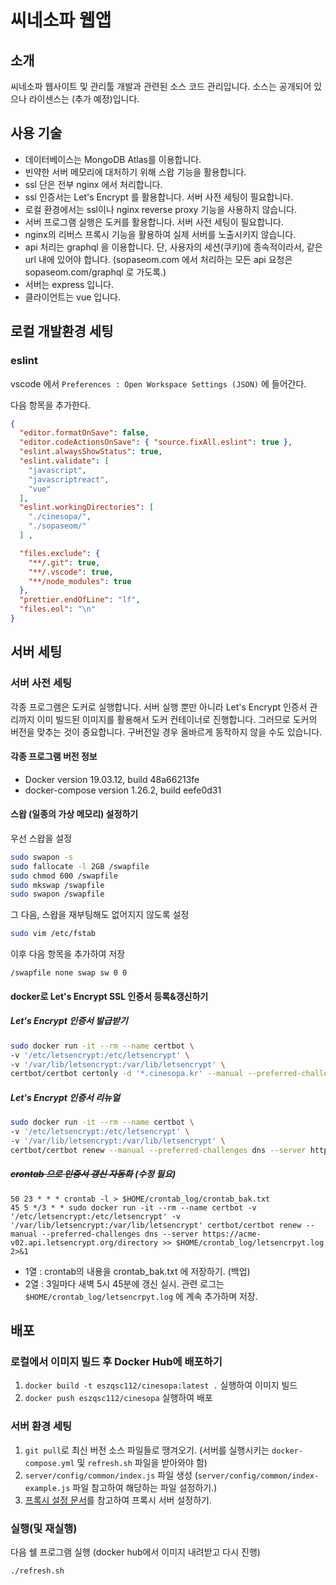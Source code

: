 # 씨네소파 웹앱

## 소개

씨네소파 웹사이트 및 관리툴 개발과 관련된 소스 코드 관리입니다. 소스는 공개되어 있으나 라이센스는 (추가 예정)입니다.

## 사용 기술

- 데이터베이스는 MongoDB Atlas를 이용합니다.
- 빈약한 서버 메모리에 대처하기 위해 스왑 기능을 활용합니다.
- ssl 단은 전부 nginx 에서 처리합니다.
- ssl 인증서는 Let's Encrypt 를 활용합니다. 서버 사전 세팅이 필요합니다.
- 로컬 환경에서는 ssl이나 nginx reverse proxy 기능을 사용하지 않습니다.
- 서버 프로그램 실행은 도커를 활용합니다. 서버 사전 세팅이 필요합니다.
- nginx의 리버스 프록시 기능을 활용하여 실제 서버를 노출시키지 않습니다.
- api 처리는 graphql 을 이용합니다. 단, 사용자의 세션(쿠키)에 종속적이라서, 같은 url 내에 있어야 합니다. (sopaseom.com 에서 처리하는 모든 api 요청은 sopaseom.com/graphql 로 가도록.)
- 서버는 express 입니다.
- 클라이언트는 vue 입니다.

## 로컬 개발환경 세팅

### eslint

vscode 에서 `Preferences : Open Workspace Settings (JSON)` 에 들어간다.

다음 항목을 추가한다.

```json
{
  "editor.formatOnSave": false,
  "editor.codeActionsOnSave": { "source.fixAll.eslint": true },
  "eslint.alwaysShowStatus": true,
  "eslint.validate": [
    "javascript",
    "javascriptreact",
    "vue"
  ],
  "eslint.workingDirectories": [
    "./cinesopa/",
    "./sopaseom/"
  ] ,

  "files.exclude": {
    "**/.git": true,
    "**/.vscode": true,
    "**/node_modules": true
  },
  "prettier.endOfLine": "lf",
  "files.eol": "\n"
}
```

## 서버 세팅

### 서버 사전 세팅

각종 프로그램은 도커로 실행합니다. 서버 실행 뿐만 아니라 Let's Encrypt 인증서 관리까지 이미 빌드된 이미지를 활용해서 도커 컨테이너로 진행합니다. 그러므로 도커의 버전을 맞추는 것이 중요합니다. 구버전일 경우 올바르게 동작하지 않을 수도 있습니다.

#### 각종 프로그램 버전 정보

- Docker version 19.03.12, build 48a66213fe
- docker-compose version 1.26.2, build eefe0d31

#### 스왑 (일종의 가상 메모리) 설정하기

우선 스왑을 설정

```bash
sudo swapon -s
sudo fallocate -l 2GB /swapfile
sudo chmod 600 /swapfile
sudo mkswap /swapfile
sudo swapon /swapfile
```

그 다음, 스왑을 재부팅해도 없어지지 않도록 설정

```bash
sudo vim /etc/fstab
```

이후 다음 항목을 추가하여 저장

```swapfile
/swapfile none swap sw 0 0
```

#### docker로 Let's Encrypt SSL 인증서 등록&갱신하기

##### Let's Encrypt 인증서 발급받기

```bash
sudo docker run -it --rm --name certbot \
-v '/etc/letsencrypt:/etc/letsencrypt' \
-v '/var/lib/letsencrypt:/var/lib/letsencrypt' \
certbot/certbot certonly -d '*.cinesopa.kr' --manual --preferred-challenges dns --server https://acme-v02.api.letsencrypt.org/directory
```

##### Let's Encrypt 인증서 리뉴얼

```bash
sudo docker run -it --rm --name certbot \
-v '/etc/letsencrypt:/etc/letsencrypt' \
-v '/var/lib/letsencrypt:/var/lib/letsencrypt' \
certbot/certbot renew --manual --preferred-challenges dns --server https://acme-v02.api.letsencrypt.org/directory
```

##### ~~crontab 으로 인증서 갱신 자동화~~ (수정 필요)

```crontab
50 23 * * * crontab -l > $HOME/crontab_log/crontab_bak.txt
45 5 */3 * * sudo docker run -it --rm --name certbot -v '/etc/letsencrypt:/etc/letsencrypt' -v '/var/lib/letsencrypt:/var/lib/letsencrypt' certbot/certbot renew --manual --preferred-challenges dns --server https://acme-v02.api.letsencrypt.org/directory >> $HOME/crontab_log/letsencrpyt.log 2>&1

```

- 1열 : crontab의 내용을 crontab_bak.txt 에 저장하기. (백업)
- 2열 : 3일마다 새벽 5시 45분에 갱신 실시. 관련 로그는 `$HOME/crontab_log/letsencrpyt.log` 에 계속 추가하며 저장.

## 배포

### 로컬에서 이미지 빌드 후 Docker Hub에 배포하기

1. `docker build -t eszqsc112/cinesopa:latest .` 실행하여 이미지 빌드
2. `docker push eszqsc112/cinesopa` 실행하여 배포

### 서버 환경 세팅

1. `git pull`로 최신 버전 소스 파일들로 땡겨오기. (서버를 실행시키는 `docker-compose.yml` 및 `refresh.sh` 파일을 받아와야 함)
1. `server/config/common/index.js` 파일 생성 (`server/config/common/index-example.js` 파일 참고하여 해당하는 파일 설정하기.)
1. [프록시 설정 문서](proxy)를 참고하여 프록시 서버 설정하기.

### 실행(및 재실행)

다음 쉘 프로그램 실행 (docker hub에서 이미지 내려받고 다시 진행)

```bash
./refresh.sh
```
